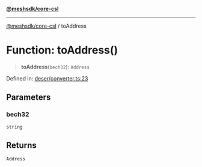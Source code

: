 [**@meshsdk/core-csl**](../README.md)

***

[@meshsdk/core-csl](../globals.md) / toAddress

# Function: toAddress()

> **toAddress**(`bech32`): `Address`

Defined in: [deser/converter.ts:23](https://github.com/MeshJS/mesh/blob/1abde1553cbd7cf2cf4e40197fc0de9e4a7d0f49/packages/mesh-core-csl/src/deser/converter.ts#L23)

## Parameters

### bech32

`string`

## Returns

`Address`

